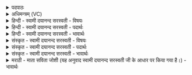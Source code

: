<details><summary>पदपाठः</summary>

इन्द्र॑म्। इत्। हरी॒ऽइति॒ हरी॑। व॒ह॒तः॒। अप्र॑तिधृष्टशवस॒मिति॒ अप्र॑तिऽधृष्टशवसम्। ऋषी॑णाम्। च॒। स्तु॒तीः। उप॑। य॒ज्ञम्। च॒। मानु॑षाणाम्। उपयामेत्यारभ्य पूर्ववत्। ३५।
</details>

<details><summary>अधिमन्त्रम् (VC)</summary>

- गृहपतिर्देवता
- मधुच्छन्दा ऋषिः
- आर्षी उष्णिक्
- गान्धारः
</details>

<details><summary>हिन्दी - स्वामी दयानन्द सरस्वती - विषयः</summary>

फिर भी उक्त विषय को अगले मन्त्र में कहा है ॥
</details>

<details><summary>हिन्दी - स्वामी दयानन्द सरस्वती - पदार्थः</summary>

पदार्थान्वयभाषाः -  हे (सोमपाः) ऐश्वर्य्य की रक्षा और (इन्द्र) शत्रुओं का विनाश करनेवाले सभाध्यक्ष ! आप जो (हरी) हरणकारक बल और आकर्षणरूप घोड़ों से (अप्रतिधृष्टशवसम्) जिसने अपना अच्छा बल बढ़ा रक्खा है, उस (इन्द्रम्) परमैश्वर्य्य बढ़ाने और सेना रखनेवाले सेना समूह को (वहतः) बहाते हैं, उनसे युक्त होकर (ऋषीणाम्) वेदमन्त्र जाननेवाले विद्वानों और (च) वीरों के (स्तुतीः) गुणों के ज्ञान और (मानुषाणाम्) साधारण मनुष्यों के (यज्ञम्) सङ्गम करने योग्य व्यवहार और (च) उन की पालना करो और (उप) समीप प्राप्त हो, जिस (ते) तेरा (एषः) यह (योनिः) निमित्त राजधर्म्म है, जो तू (उपयामगृहीतः) सब सामग्री से सयुंक्त है, उस (त्वा) तुझ को (षोडशिने) षोडश कलायुक्त (इन्द्राय) उत्तम ऐश्वर्य्य के लिये प्रजा, सेनाजन आश्रय लेवें और हम भी लेवें ॥३५॥
</details>

<details><summary>हिन्दी - स्वामी दयानन्द सरस्वती - भावार्थः</summary>

भावार्थभाषाः -  इस मन्त्र में पिछले मन्त्र से (इन्द्र) (सोमपाः) (चर) इन तीन पदों की योजना होती है। राजा राज्यकर्म्म में विचार करनेवाले जन प्रजाजनों को यह योग्य है कि प्रशंसा करने योग्य विद्वानों से विद्या और उपदेश पाकर औरों का उपकार सदा किया करें ॥३५॥
</details>

<details><summary>संस्कृत - स्वामी दयानन्द सरस्वती - विषयः</summary>

पुनस्तमेव विषयमाह ॥
</details>

<details><summary>संस्कृत - स्वामी दयानन्द सरस्वती - पदार्थः</summary>

पदार्थान्वयभाषाः -  हे सोमपास्त्वं षोडशिन इन्द्राय यौ हरी अप्रतिधृष्टशवसमिन्द्र वहतस्ताभ्यामृषीणां चाद् वीराणां स्तुतीर्मानुषाणां यज्ञं चात् पालनमुपचर, यस्य ते तवैष योनिरस्ति, यस्त्वमुपयामगृहीतोऽसि, तं त्वां षोडशिन इन्द्राय जना उपाश्रयन्तु वयमपि त्वामाश्रयेम ॥३५॥
</details>

<details><summary>संस्कृत - स्वामी दयानन्द सरस्वती - भावार्थः</summary>

भावार्थभाषाः -  अत्र पूर्वस्मान्मन्त्रात् इन्द्र सोमपाश्चरेति पदत्रयमनुवर्त्तते। राज्ञो राजसभासभ्यानां प्रजास्थानां च जनानामिदं योग्यमस्ति प्रशंसनीयविदुषां सकाशाद् विद्योपदेशं प्राप्यान्येषामुपकारादिकं च सततं कुर्य्युः ॥३५॥
</details>

<details><summary>मराठी - माता सविता जोशी (यह अनुवाद स्वामी दयानन्द सरस्वती जी के आधार पर किया गया है।) - भावार्थः</summary>

भावार्थभाषाः -  या मंत्रात पूर्वीच्या मंत्रातील (इन्द्र) (सोमपाः) (चर) या तीन पदांची योजना केलेली आहे. राजा, राज्यासंबंधी विचार करणारे विचाररवंत व प्रजा यांनी योग्य अशा प्रशंसित विद्वानांकडून विद्या व उपदेश प्राप्त करावा आणि सर्वांवर उपकार करावा.
</details>